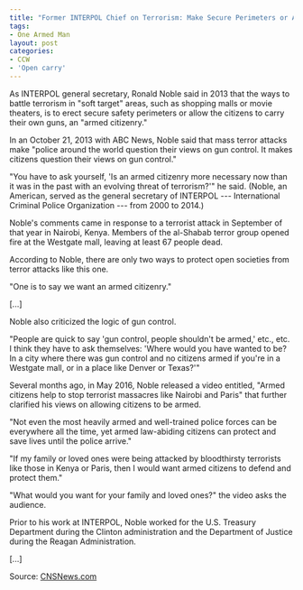 ```yaml
---
title: "Former INTERPOL Chief on Terrorism: Make Secure Perimeters or Allow Civilians To Carry Guns"
tags:
- One Armed Man
layout: post
categories:
- CCW
- 'Open carry'
---
```


As INTERPOL general secretary, Ronald Noble said in 2013 that the ways to battle terrorism in "soft target" areas, such as shopping malls or movie theaters, is to erect secure safety perimeters or allow the citizens to carry their own guns, an "armed citizenry."

In an October 21, 2013 with ABC News, Noble said that mass terror attacks make "police around the world question their views on gun control. It makes citizens question their views on gun control."

"You have to ask yourself, 'Is an armed citizenry more necessary now than it was in the past with an evolving threat of terrorism?'" he said. (Noble, an American, served as the general secretary of INTERPOL --- International Criminal Police Organization --- from 2000 to 2014.)

Noble's comments came in response to a terrorist attack in September of that year in Nairobi, Kenya. Members of the al-Shabab terror group opened fire at the Westgate mall, leaving at least 67 people dead.

According to Noble, there are only two ways to protect open societies from terror attacks like this one.

"One is to say we want an armed citizenry."

\[...\]

Noble also criticized the logic of gun control.

"People are quick to say 'gun control, people shouldn't be armed,' etc., etc. I think they have to ask themselves: 'Where would you have wanted to be? In a city where there was gun control and no citizens armed if you're in a Westgate mall, or in a place like Denver or Texas?'"

Several months ago, in May 2016, Noble released a video entitled, "Armed citizens help to stop terrorist massacres like Nairobi and Paris" that further clarified his views on allowing citizens to be armed.

"Not even the most heavily armed and well-trained police forces can be everywhere all the time, yet armed law-abiding citizens can protect and save lives until the police arrive."

"If my family or loved ones were being attacked by bloodthirsty terrorists like those in Kenya or Paris, then I would want armed citizens to defend and protect them."

"What would you want for your family and loved ones?" the video asks the audience.

Prior to his work at INTERPOL, Noble worked for the U.S. Treasury Department during the Clinton administration and the Department of Justice during the Reagan Administration.

\[...\]

Source: [CNSNews.com](https://cnsnews.com/blog/joe-setyon/former-interpol-chief-terrorism-make-secure-perimeters-or-allow-civilians-carry-guns)